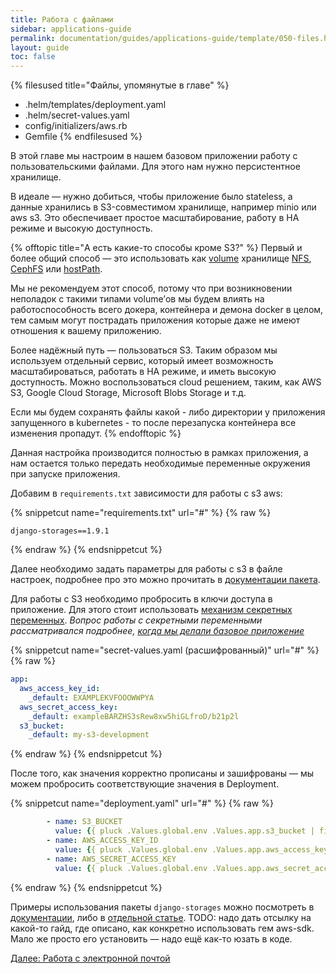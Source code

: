 ```yaml
---
title: Работа с файлами
sidebar: applications-guide
permalink: documentation/guides/applications-guide/template/050-files.html
layout: guide
toc: false
---
```


{% filesused title="Файлы, упомянутые в главе" %}
- .helm/templates/deployment.yaml
- .helm/secret-values.yaml
- config/initializers/aws.rb
- Gemfile
{% endfilesused %}

В этой главе мы настроим в нашем базовом приложении работу с пользовательскими файлами. Для этого нам нужно персистентное хранилище.

В идеале — нужно добиться, чтобы приложение было stateless, а данные хранились в S3-совместимом хранилище, например minio или aws s3. Это обеспечивает простое масштабирование, работу в HA режиме и высокую доступность.

{% offtopic title="А есть какие-то способы кроме S3?" %}
Первый и более общий способ — это использовать как [volume](https://kubernetes.io/docs/concepts/storage/volumes/) хранилище [NFS](https://kubernetes.io/docs/concepts/storage/volumes/#nfs), [CephFS](https://kubernetes.io/docs/concepts/storage/volumes/#cephfs) или [hostPath](https://kubernetes.io/docs/concepts/storage/volumes/#hostpath).

Мы не рекомендуем этот способ, потому что при возникновении неполадок с такими типами volume’ов мы будем влиять на работоспособность всего докера, контейнера и демона docker в целом, тем самым могут пострадать приложения которые даже не имеют отношения к вашему приложению.

Более надёжный путь — пользоваться S3. Таким образом мы используем отдельный сервис, который имеет возможность масштабироваться, работать в HA режиме, и иметь высокую доступность. Можно воспользоваться cloud решением, таким, как AWS S3, Google Cloud Storage, Microsoft Blobs Storage и т.д.

Если мы будем сохранять файлы какой - либо директории у приложения запущенного в kubernetes - то после перезапуска контейнера все изменения пропадут.
{% endofftopic %}

Данная настройка производится полностью в рамках приложения, а нам остается только передать необходимые переменные окружения при запуске приложения.

Добавим в `requirements.txt` зависимости для работы с s3 aws:

{% snippetcut name="requirements.txt" url="#" %}
{% raw %}
```
django-storages==1.9.1
```
{% endraw %}
{% endsnippetcut %}

Далее необходимо задать параметры для работы с s3 в файле настроек, подробнее про это можно прочитать в [документации пакета](https://django-storages.readthedocs.io/en/latest/backends/amazon-S3.html).

Для работы с S3 необходимо пробросить в ключи доступа в приложение. Для этого стоит использовать [механизм секретных переменных](https://ru.werf.io/documentation/reference/deploy_process/working_with_secrets.html). *Вопрос работы с секретными переменными рассматривался подробнее, [когда мы делали базовое приложение](020-basic.html#secret-values-yaml)*

{% snippetcut name="secret-values.yaml (расшифрованный)" url="#" %}
{% raw %}
```yaml
app:
  aws_access_key_id:
    _default: EXAMPLEKVFOOOWWPYA
  aws_secret_access_key:
    _default: exampleBARZHS3sRew8xw5hiGLfroD/b21p2l
  s3_bucket:
    _default: my-s3-development
```
{% endraw %}
{% endsnippetcut %}

После того, как значения корректно прописаны и зашифрованы — мы можем пробросить соответствующие значения в Deployment.

{% snippetcut name="deployment.yaml" url="#" %}
{% raw %}
```yaml
        - name: S3_BUCKET
          value: {{ pluck .Values.global.env .Values.app.s3_bucket | first | default .Values.app.s3_bucket._default }}
        - name: AWS_ACCESS_KEY_ID
          value: {{ pluck .Values.global.env .Values.app.aws_access_key_id | first | default .Values.app.aws_access_key_id._default }}
        - name: AWS_SECRET_ACCESS_KEY
          value: {{ pluck .Values.global.env .Values.app.aws_secret_access_key | first | default .Values.app.aws_secret_access_key._default }}
```
{% endraw %}
{% endsnippetcut %}

Примеры использования пакеты `django-storages` можно посмотреть в [документации](https://django-storages.readthedocs.io/en/latest/backends/amazon-S3.html), либо в [отдельной статье](https://simpleisbetterthancomplex.com/tutorial/2017/08/01/how-to-setup-amazon-s3-in-a-django-project.html).
TODO: надо дать отсылку на какой-то гайд, где описано, как конкретно использовать гем aws-sdk. Мало же просто его установить — надо ещё как-то юзать в коде.

<div>
    <a href="060-email.html" class="nav-btn">Далее: Работа с электронной почтой</a>
</div>
